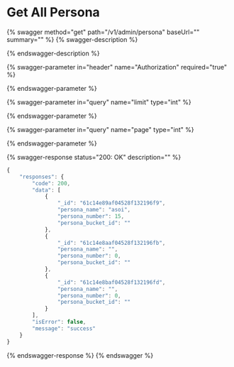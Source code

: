 # Get All Persona

{% swagger method="get" path="/v1/admin/persona" baseUrl="" summary="" %}
{% swagger-description %}

{% endswagger-description %}

{% swagger-parameter in="header" name="Authorization" required="true" %}

{% endswagger-parameter %}

{% swagger-parameter in="query" name="limit" type="int" %}

{% endswagger-parameter %}

{% swagger-parameter in="query" name="page" type="int" %}

{% endswagger-parameter %}

{% swagger-response status="200: OK" description="" %}
```javascript
{
    "responses": {
        "code": 200,
        "data": [
            {
                "_id": "61c14e89af04528f132196f9",
                "persona_name": "asoi",
                "persona_number": 15,
                "persona_bucket_id": ""
            },
            {
                "_id": "61c14e8aaf04528f132196fb",
                "persona_name": "",
                "persona_number": 0,
                "persona_bucket_id": ""
            },
            {
                "_id": "61c14e8baf04528f132196fd",
                "persona_name": "",
                "persona_number": 0,
                "persona_bucket_id": ""
            }
        ],
        "isError": false,
        "message": "success"
    }
}
```
{% endswagger-response %}
{% endswagger %}
